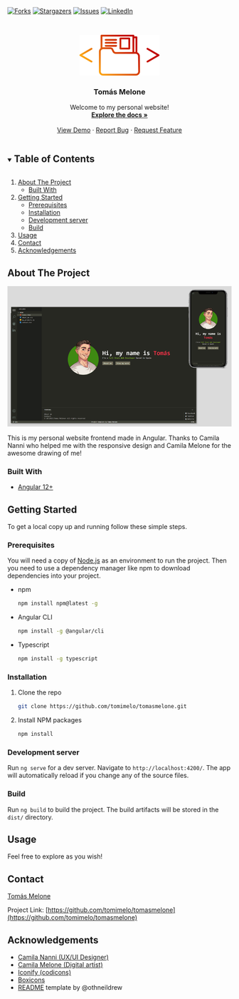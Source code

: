 <!-- PROJECT SHIELDS -->
[![Forks][forks-shield]][forks-url]
[![Stargazers][stars-shield]][stars-url]
[![Issues][issues-shield]][issues-url]
[![LinkedIn][linkedin-shield]][linkedin-url]

<!-- PROJECT LOGO -->
<br />
<p align="center">
  <a href="https://github.com/tomimelo/tomasmelone">
    <img src="images/logo.svg" alt="Logo" width="180">
  </a>

  <h3 align="center">Tomás Melone</h3>

  <p align="center">
    Welcome to my personal website!
    <br />
    <a href="https://github.com/tomimelo/tomasmelone"><strong>Explore the docs »</strong></a>
    <br />
    <br />
    <a href="https://encode-your-portfolio.vercel.app/">View Demo</a>
    ·
    <a href="https://github.com/tomimelo/tomasmelone/issues">Report Bug</a>
    ·
    <a href="https://github.com/tomimelo/tomasmelone/issues">Request Feature</a>
  </p>
</p>



<!-- TABLE OF CONTENTS -->
<details open="open">
  <summary><h2 style="display: inline-block">Table of Contents</h2></summary>
  <ol>
    <li>
      <a href="#about-the-project">About The Project</a>
      <ul>
        <li><a href="#built-with">Built With</a></li>
      </ul>
    </li>
    <li>
      <a href="#getting-started">Getting Started</a>
      <ul>
        <li><a href="#prerequisites">Prerequisites</a></li>
        <li><a href="#installation">Installation</a></li>
        <li><a href="#development-server">Development server</a></li>
        <li><a href="#build">Build</a></li>
      </ul>
    </li>
    <li><a href="#usage">Usage</a></li>
    <li><a href="#contact">Contact</a></li>
    <li><a href="#acknowledgements">Acknowledgements</a></li>
  </ol>
</details>



<!-- ABOUT THE PROJECT -->
## About The Project

[![Product Name Screen Shot][product-screenshot]](https://encode-your-portfolio.vercel.app/)

This is my personal website frontend made in Angular.
Thanks to Camila Nanni who helped me with the responsive design and Camila Melone for the awesome drawing of me!

### Built With

* [Angular 12+](https://angular.io/)


<!-- GETTING STARTED -->
## Getting Started

To get a local copy up and running follow these simple steps.

### Prerequisites

You will need a copy of [Node.js](https://nodejs.org/es/) as an environment to run the project. Then you need to use a dependency manager like npm to download dependencies into your project.

* npm
  ```sh
  npm install npm@latest -g
  ```

* Angular CLI
  ```sh
  npm install -g @angular/cli
  ```

* Typescript
  ```sh
  npm install -g typescript
  ```

### Installation

1. Clone the repo
   ```sh
   git clone https://github.com/tomimelo/tomasmelone.git
   ```
2. Install NPM packages
   ```sh
   npm install
   ```

### Development server

Run `ng serve` for a dev server. Navigate to `http://localhost:4200/`. The app will automatically reload if you change any of the source files.

### Build

Run `ng build` to build the project. The build artifacts will be stored in the `dist/` directory.

<!-- USAGE EXAMPLES -->
## Usage

Feel free to explore as you wish!

<!-- CONTACT -->
## Contact

[Tomás Melone](https://linkedin.com/in/tomasmelone)

Project Link: [https://github.com/tomimelo/tomasmelone](https://github.com/tomimelo/tomasmelone)

<!-- ACKNOWLEDGEMENTS -->
## Acknowledgements

* [Camila Nanni (UX/UI Designer)](https://www.linkedin.com/in/camilananni/)
* [Camila Melone (Digital artist)](https://www.instagram.com/almaa_bm/)
* [Iconify (codicons)](https://icon-sets.iconify.design/codicon/)
* [Boxicons](https://boxicons.com/)
* [README](https://github.com/othneildrew/Best-README-Template) template by @othneildrew



<!-- MARKDOWN LINKS & IMAGES -->
[forks-shield]: https://img.shields.io/github/forks/tomimelo/tomasmelone.svg?style=for-the-badge
[forks-url]: https://github.com/tomimelo/tomasmelone/network/members
[stars-shield]: https://img.shields.io/github/stars/tomimelo/tomasmelone.svg?style=for-the-badge
[stars-url]: https://github.com/tomimelo/tomasmelone/stargazers
[issues-shield]: https://img.shields.io/github/issues/tomimelo/tomasmelone.svg?style=for-the-badge
[issues-url]: https://github.com/tomimelo/tomasmelone/issues
[linkedin-shield]: https://img.shields.io/badge/-LinkedIn-black.svg?style=for-the-badge&logo=linkedin&colorB=555
[linkedin-url]: https://linkedin.com/in/tomasmelone
[product-screenshot]: images/screenshot.png